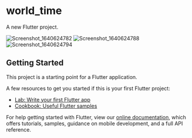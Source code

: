 # world_time

A new Flutter project.

![Screenshot_1640624782](https://user-images.githubusercontent.com/76406175/147493053-fa875078-07eb-4488-a286-620e02587483.png)
![Screenshot_1640624788](https://user-images.githubusercontent.com/76406175/147493067-bb1cbae2-f24e-4f59-87ca-b7a57e06a427.png)
![Screenshot_1640624794](https://user-images.githubusercontent.com/76406175/147493074-b1f277c9-7697-450c-a1a8-41e4220b5ab2.png)


## Getting Started

This project is a starting point for a Flutter application.

A few resources to get you started if this is your first Flutter project:

- [Lab: Write your first Flutter app](https://flutter.dev/docs/get-started/codelab)
- [Cookbook: Useful Flutter samples](https://flutter.dev/docs/cookbook)

For help getting started with Flutter, view our
[online documentation](https://flutter.dev/docs), which offers tutorials,
samples, guidance on mobile development, and a full API reference.
